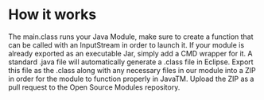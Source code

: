 # How it works
The main.class runs your Java Module, make sure to create a function that can be called with an InputStream in order to launch it. If your module is already exported as an executable Jar, simply add a CMD wrapper for it. A standard .java file will automatically generate a .class file in Eclipse. Export this file as the .class along with any necessary files in our module into a ZIP in order for the module to function properly in JavaTM. Upload the ZIP as a pull request to the Open Source Modules repository.
